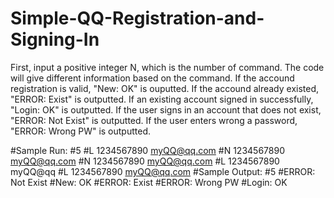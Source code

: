 # Simple-QQ-Registration-and-Signing-In

First, input a positive integer N, which is the number of command. 
The code will give different information based on the command.
If the accound registration is valid, "New: OK" is ouputted.
If the accound already existed, "ERROR: Exist" is outputted.
If an existing account signed in successfully, "Login: OK" is outputted.
If the user signs in an account that does not exist, "ERROR: Not Exist" is outputted.
If the user enters wrong a password, "ERROR: Wrong PW" is outputted.

#Sample Run:
#5
#L 1234567890 myQQ@qq.com
#N 1234567890 myQQ@qq.com
#N 1234567890 myQQ@qq.com
#L 1234567890 myQQ@qq
#L 1234567890 myQQ@qq.com
#Sample Output: 
#5
#ERROR: Not Exist
#New: OK
#ERROR: Exist
#ERROR: Wrong PW
#Login: OK
